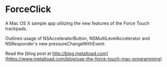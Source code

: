 # ForceClick
A Mac OS X sample app utilizing the new features of the Force Touch trackpads.

Outlines usage of NSAcceleratorButton, NSMultiLevelAccelerator and NSResponder's new pressureChangeWithEvent:

Read the [blog post at http://blog.metaltoad.com](https://www.metaltoad.com/blog/use-the-force-touch-mac-programming)


